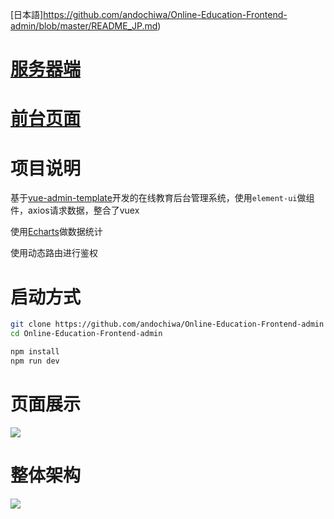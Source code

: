 [日本語]https://github.com/andochiwa/Online-Education-Frontend-admin/blob/master/README_JP.md)

# [服务器端](https://github.com/andochiwa/Online-Education-Backend)

# [前台页面](https://github.com/andochiwa/Online-Education-Frontend-web)

# 项目说明

基于[vue-admin-template](https://github.com/PanJiaChen/vue-admin-template)开发的在线教育后台管理系统，使用`element-ui`做组件，axios请求数据，整合了vuex

使用[Echarts](https://echarts.apache.org/zh/index.html)做数据统计

使用动态路由进行鉴权

# 启动方式

```bash
git clone https://github.com/andochiwa/Online-Education-Frontend-admin
cd Online-Education-Frontend-admin

npm install
npm run dev
```

# 页面展示

![](https://raw.githubusercontent.com/andochiwa/Online-Education-Backend/master/image/admin.png)

# 整体架构

![](https://raw.githubusercontent.com/andochiwa/Online-Education-Backend/master/image/architect.png)